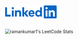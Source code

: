 <a href="https://www.linkedin.com/in/ramankumar-1/"><img src="resources/LinkedIn-Blue-21@2x.png"></img></a><br><Br>
<!-- Leetcode stats using API -->
![ramankumar1's LeetCode Stats](https://leetcode-stats.vercel.app/api?username=ramankumar1&theme=Light)
<br>
